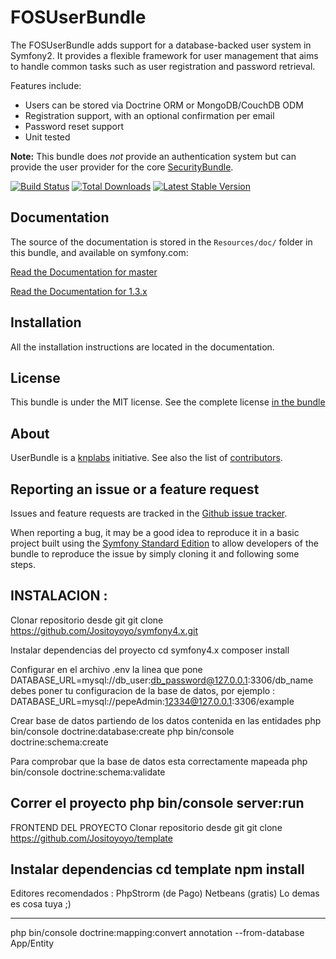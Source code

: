 
FOSUserBundle
=============

The FOSUserBundle adds support for a database-backed user system in Symfony2.
It provides a flexible framework for user management that aims to handle
common tasks such as user registration and password retrieval.

Features include:

- Users can be stored via Doctrine ORM or MongoDB/CouchDB ODM
- Registration support, with an optional confirmation per email
- Password reset support
- Unit tested

**Note:** This bundle does *not* provide an authentication system but can
provide the user provider for the core [SecurityBundle](https://symfony.com/doc/current/book/security.html).

[![Build Status](https://travis-ci.org/FriendsOfSymfony/FOSUserBundle.svg?branch=master)](https://travis-ci.org/FriendsOfSymfony/FOSUserBundle) [![Total Downloads](https://poser.pugx.org/friendsofsymfony/user-bundle/downloads.svg)](https://packagist.org/packages/friendsofsymfony/user-bundle) [![Latest Stable Version](https://poser.pugx.org/friendsofsymfony/user-bundle/v/stable.svg)](https://packagist.org/packages/friendsofsymfony/user-bundle)

Documentation
-------------

The source of the documentation is stored in the `Resources/doc/` folder
in this bundle, and available on symfony.com:

[Read the Documentation for master](https://symfony.com/doc/master/bundles/FOSUserBundle/index.html)

[Read the Documentation for 1.3.x](https://symfony.com/doc/1.3.x/bundles/FOSUserBundle/index.html)

Installation
------------

All the installation instructions are located in the documentation.

License
-------

This bundle is under the MIT license. See the complete license [in the bundle](LICENSE)

About
-----

UserBundle is a [knplabs](https://github.com/knplabs) initiative.
See also the list of [contributors](https://github.com/FriendsOfSymfony/FOSUserBundle/contributors).

Reporting an issue or a feature request
---------------------------------------

Issues and feature requests are tracked in the [Github issue tracker](https://github.com/FriendsOfSymfony/FOSUserBundle/issues).

When reporting a bug, it may be a good idea to reproduce it in a basic project
built using the [Symfony Standard Edition](https://github.com/symfony/symfony-standard)
to allow developers of the bundle to reproduce the issue by simply cloning it
and following some steps.

INSTALACION :
-------------------------------------------------------------------------
Clonar repositorio desde git
	git clone https://github.com/Jositoyoyo/symfony4.x.git

Instalar dependencias del proyecto
	cd symfony4.x
	composer install

Configurar en el archivo .env la linea que pone
	 DATABASE_URL=mysql://db_user:db_password@127.0.0.1:3306/db_name
	 debes poner tu configuracion de la base de datos, por ejemplo :
	 DATABASE_URL=mysql://pepeAdmin:12334@127.0.0.1:3306/example

Crear base de datos partiendo de los datos contenida en las entidades
	php bin/console doctrine:database:create
	php bin/console doctrine:schema:create 

Para comprobar que la base de datos esta correctamente mapeada
	php bin/console doctrine:schema:validate

Correr el proyecto
	php bin/console server:run
---------------------------------------------------------------------------
FRONTEND DEL PROYECTO
Clonar repositorio desde git
	git clone https://github.com/Jositoyoyo/template

Instalar dependencias
	cd template
	npm install
---------------------------------------------------------------------------
Editores recomendados :
	PhpStrorm (de Pago)
	Netbeans (gratis)
Lo demas es cosa tuya ;)







------------------------------------------
 php bin/console doctrine:mapping:convert annotation --from-database App/Entity
